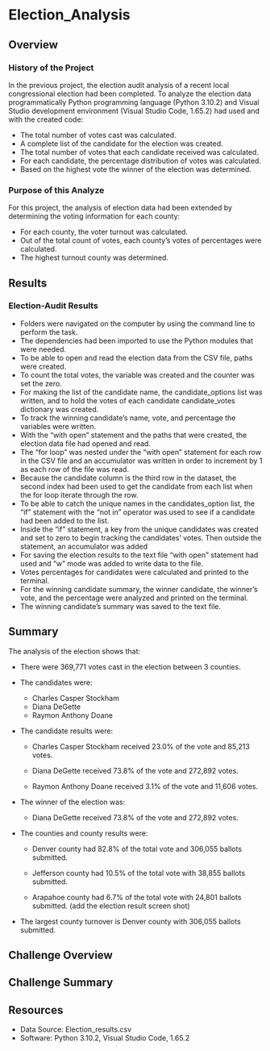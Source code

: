 # Election_Analysis

## Overview

### History of the Project

In the previous project, the election audit analysis of a recent local congressional election had been completed.  To analyze the election data programmatically Python programming language (Python 3.10.2) and  Visual Studio development environment (Visual Studio Code, 1.65.2) had used and with the created code:

* The total number of votes cast was calculated.
* A complete list of the candidate for the election was created.
* The total number of votes that each candidate received was calculated.
* For each candidate, the percentage distribution of votes was calculated.
* Based on the highest vote the winner of the election was determined. 

### Purpose of this Analyze  

For this project, the analysis of election data had been extended by determining the voting information for each county:

* For each county, the voter turnout was calculated.
* Out of the total count of votes, each county’s votes of percentages were calculated. 
* The highest turnout county was determined. 

## Results

### Election-Audit Results

* Folders were navigated on the computer by using the command line to perform the task.
* The dependencies had been imported to use the Python modules that were needed.
* To be able to open and read the election data from the CSV file, paths were created.
* To count the total votes, the variable was created and the counter was set the zero.
* For making the list of the candidate name, the candidate_options list was written, and to hold the votes of each candidate candidate_votes dictionary was created. 
* To track the winning candidate’s name, vote, and percentage the variables were written. 
* With the “with open” statement and the paths that were created, the election data file had opened and read. 
* The “for loop” was nested under the “with open” statement for each row in the CSV file and an accumulator was written in order to increment by 1 as each row of the file was read.
* Because the candidate column is the third row in the dataset, the second index had been used to get the candidate from each list when the for loop iterate through the row.
* To be able to catch the unique names in the candidates_option list, the “if” statement with the “not in” operator was used to see if a candidate had been added to the list.
* Inside the “if” statement, a key from the unique candidates was created and set to zero to begin tracking the candidates’ votes. Then outside the statement, an accumulator was added 
* For saving the election results to the text file “with open” statement had used and “w” mode was added to write data to the file. 
* Votes percentages for candidates were calculated and printed to the terminal. 
* For the winning candidate summary, the winner candidate, the winner’s vote, and the percentage were analyzed and printed on the terminal. 
* The winning candidate’s summary was saved to the text file. 



## Summary

The analysis of the election shows that:

- There were 369,771 votes cast in the election between 3 counties.

- The candidates were:
    * Charles Casper Stockham
    * Diana DeGette
    * Raymon Anthony Doane

- The candidate results were:
    * Charles Casper Stockham received 23.0% of the vote and 85,213 votes.

    * Diana DeGette received 73.8% of the vote and  272,892 votes.

    * Raymon Anthony Doane received 3.1% of the vote and 11,606 votes.

- The winner of the election was:
    * Diana DeGette received 73.8% of the vote and  272,892 votes.

- The counties and county results were:
    * Denver county had  82.8% of the total vote and 306,055 ballots submitted. 
           
    * Jefferson county had 10.5% of the total vote with 38,855 ballots submitted. 
   
    * Arapahoe county had 6.7% of the total vote with 24,801 ballots submitted. (add the election result screen shot)

- The largest county turnover is Denver county with 306,055 ballots submitted. 


## Challenge Overview

## Challenge Summary

## Resources 

- Data Source: Election_results.csv
- Software: Python 3.10.2, Visual Studio Code, 1.65.2
